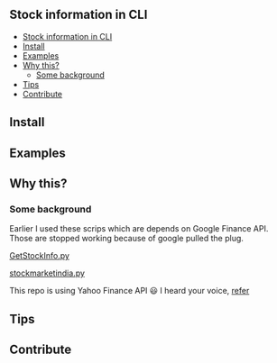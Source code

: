 Stock information in CLI
-------------------------

  * [Stock information in CLI](#stock-information-in-cli)
  * [Install](#install)
  * [Examples](#examples)
  * [Why this?](#why-this)
    * [Some background](#some-background)
  * [Tips](#tips)
  * [Contribute](#contribute)

## Install


## Examples



## Why this?


### Some background

Earlier I used these scrips which are depends on Google Finance API. Those are stopped working because of google pulled the plug.

[GetStockInfo.py](https://gist.github.com/arulrajnet/cb1476234967717a4d6d)

[stockmarketindia.py](https://gist.github.com/arulrajnet/21addbacdbdfd6e190f4)

This repo is using Yahoo Finance API :smiley: I heard your voice, [refer](API.md#alternative)

## Tips


## Contribute
